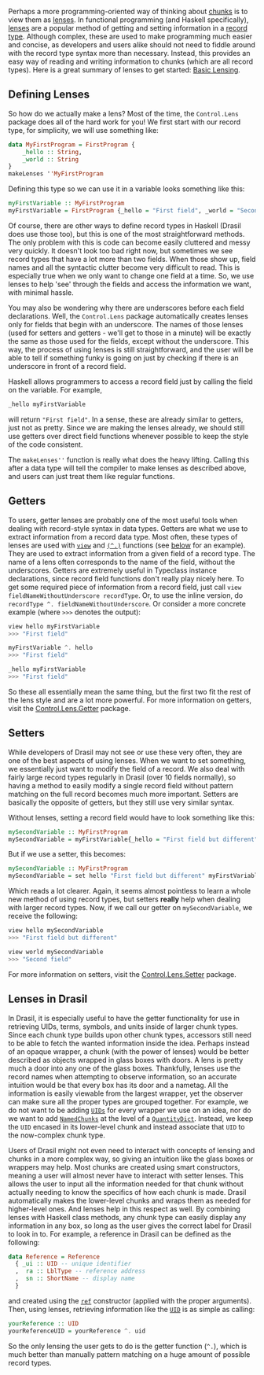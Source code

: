 Perhaps a more programming-oriented way of thinking about [chunks](Chunks) is to view them as [lenses](https://hackage.haskell.org/package/lens). In functional programming (and Haskell specifically), [lenses](https://stackoverflow.com/questions/8307370/functional-lenses) are a popular method of getting and setting information in a [record type](http://learnyouahaskell.com/making-our-own-types-and-typeclasses). Although complex, these are used to make programming much easier and concise, as developers and users alike should not need to fiddle around with the record type syntax more than necessary. Instead, this provides an easy way of reading and writing information to chunks (which are all record types). Here is a great summary of lenses to get started: [Basic Lensing](https://www.schoolofhaskell.com/school/to-infinity-and-beyond/pick-of-the-week/basic-lensing).

## Defining Lenses
So how do we actually make a lens? Most of the time, the `Control.Lens` package does all of the hard work for you! We first start with our record type, for simplicity, we will use something like:
```Haskell
data MyFirstProgram = FirstProgram {
    _hello :: String,
    _world :: String
}
makeLenses ''MyFirstProgram
```
Defining this type so we can use it in a variable looks something like this:
```Haskell
myFirstVariable :: MyFirstProgram
myFirstVariable = FirstProgram {_hello = "First field", _world = "Second field"}
```
Of course, there are other ways to define record types in Haskell (Drasil does use those too), but this is one of the most straightforward methods. The only problem with this is code can become easily cluttered and messy very quickly. It doesn't look too bad right now, but sometimes we see record types that have a lot more than two fields. When those show up, field names and all the syntactic clutter become very difficult to read. This is especially true when we only want to change one field at a time. So, we use lenses to help 'see' through the fields and access the information we want, with minimal hassle.

You may also be wondering why there are underscores before each field declarations. Well, the `Control.Lens` package automatically creates lenses only for fields that begin with an underscore. The names of those lenses (used for setters and getters - we'll get to those in a minute) will be exactly the same as those used for the fields, except without the underscore. This way, the process of using lenses is still straightforward, and the user will be able to tell if something funky is going on just by checking if there is an underscore in front of a record field.

Haskell allows programmers to access a record field just by calling the field on the variable. For example,
```Haskell
_hello myFirstVariable
```
will return `"First field"`. In a sense, these are already similar to getters, just not as pretty. Since we are making the lenses already, we should still use getters over direct field functions whenever possible to keep the style of the code consistent.

The `makeLenses''` function is really what does the heavy lifting. Calling this after a data type will tell the compiler to make lenses as described above, and users can just treat them like regular functions.

## Getters
To users, getter lenses are probably one of the most useful tools when dealing with record-style syntax in data types. Getters are what we use to extract information from a record data type. Most often, these types of lenses are used with [`view`](https://hackage.haskell.org/package/lens-5.0.1/docs/Control-Lens-Getter.html#v:view) and [`(^.)`](https://hackage.haskell.org/package/lens-5.0.1/docs/Control-Lens-Getter.html#v:-94-.) functions (see [below](#lenses-in-drasil) for an example). They are used to extract information from a given field of a record type. The name of a lens often corresponds to the name of the field, without the underscores. Getters are extremely useful in Typeclass instance declarations, since record field functions don't really play nicely here. To get some required piece of information from a record field, just call `view fieldNameWithoutUnderscore recordType`. Or, to use the inline version, do `recordType ^. fieldNameWithoutUnderscore`. Or consider a more concrete example (where `>>>` denotes the output):
```Haskell
view hello myFirstVariable
>>> "First field"

myFirstVariable ^. hello
>>> "First field"

_hello myFirstVariable
>>> "First field"
```
So these all essentially mean the same thing, but the first two fit the rest of the lens style and are a lot more powerful. For more information on getters, visit the [Control.Lens.Getter](https://hackage.haskell.org/package/lens-5.0.1/docs/Control-Lens-Getter.html) package.

## Setters
While developers of Drasil may not see or use these very often, they are one of the best aspects of using lenses. When we want to set something, we essentially just want to modify the field of a record. We also deal with fairly large record types regularly in Drasil (over 10 fields normally), so having a method to easily modify a single record field without pattern matching on the full record becomes much more important. Setters are basically the opposite of getters, but they still use very similar syntax.

Without lenses, setting a record field would have to look something like this:
```Haskell
mySecondVariable :: MyFirstProgram
mySecondVariable = myFirstVariable{_hello = "First field but different"}
```
But if we use a setter, this becomes:
```Haskell
mySecondVariable :: MyFirstProgram
mySecondVariable = set hello "First field but different" myFirstVariable
```
Which reads a lot clearer. Again, it seems almost pointless to learn a whole new method of using record types, but setters **really** help when dealing with larger record types. Now, if we call our getter on `mySecondVariable`, we receive the following:
```Haskell
view hello mySecondVariable
>>> "First field but different"

view world mySecondVariable
>>> "Second field"
```
For more information on setters, visit the [Control.Lens.Setter](https://hackage.haskell.org/package/lens-5.0.1/docs/Control-Lens-Setter.html) package.

## Lenses in Drasil

In Drasil, it is especially useful to have the getter functionality for use in retrieving UIDs, terms, symbols, and units inside of larger chunk types. Since each chunk type builds upon other chunk types, accessors still need to be able to fetch the wanted information inside the idea. Perhaps instead of an opaque wrapper, a chunk (with the power of lenses) would be better described as objects wrapped in glass boxes with doors. A lens is pretty much a door into any one of the glass boxes. Thankfully, lenses use the record names when attempting to observe information, so an accurate intuition would be that every box has its door and a nametag. All the information is easily viewable from the largest wrapper, yet the observer can make sure all the proper types are grouped together. For example, we do not want to be adding [`UIDs`](https://jacquescarette.github.io/Drasil/docs/full/drasil-lang-0.1.60.0/Language-Drasil.html#t:UID) for every wrapper we use on an idea, nor do we want to add [`NamedChunks`](https://jacquescarette.github.io/Drasil/docs/full/drasil-lang-0.1.60.0/Language-Drasil.html#t:NamedChunk) at the level of a [`QuantityDict`](https://jacquescarette.github.io/Drasil/docs/full/drasil-lang-0.1.60.0/Language-Drasil.html#t:QuantityDict). Instead, we keep the `UID` encased in its lower-level chunk and instead associate that `UID` to the now-complex chunk type.

Users of Drasil might not even need to interact with concepts of lensing and chunks in a more complex way, so giving an intuition like the glass boxes or wrappers may help. Most chunks are created using smart constructors, meaning a user will almost never have to interact with setter lenses. This allows the user to input all the information needed for that chunk without actually needing to know the specifics of how each chunk is made. Drasil automatically makes the lower-level chunks and wraps them as needed for higher-level ones. And lenses help in this respect as well. By combining lenses with Haskell class methods, any chunk type can easily display any information in any box, so long as the user gives the correct label for Drasil to look in to. For example, a reference in Drasil can be defined as the following:
```Haskell
data Reference = Reference
  { _ui :: UID -- unique identifier
  ,  ra :: LblType -- reference address
  ,  sn :: ShortName -- display name
  }
```
and created using the [`ref`](https://jacquescarette.github.io/Drasil/docs/full/drasil-lang-0.1.60.0/Language-Drasil.html#v:ref) constructor (applied with the proper arguments). Then, using lenses, retrieving information like the [`UID`](https://jacquescarette.github.io/Drasil/docs/full/drasil-lang-0.1.60.0/Language-Drasil.html#t:UID) is as simple as calling:
```Haskell
yourReference :: UID
yourReferenceUID = yourReference ^. uid
```
So the only lensing the user gets to do is the getter function (`^.`), which is much better than manually pattern matching on a huge amount of possible record types.
